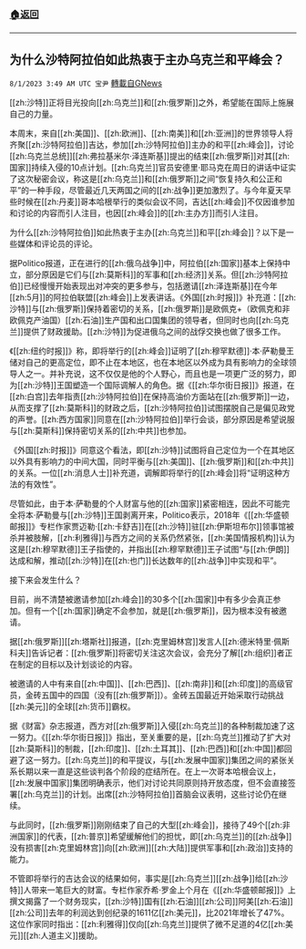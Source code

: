 ###  [:house:返回](README.md)
---


## 为什么沙特阿拉伯如此热衷于主办乌克兰和平峰会？
`8/1/2023 3:49 AM UTC 宝尹` [轉載自GNews](https://gnews.org/articles/1507531)

[[zh:沙特]]正将目光投向[[zh:乌克兰]]和[[zh:俄罗斯]]之外，希望能在国际上施展自己的力量。

本周末，来自[[zh:美国]]、[[zh:欧洲]]、[[zh:南美]]和[[zh:亚洲]]的世界领导人将齐聚[[zh:沙特阿拉伯]]吉达，参加[[zh:沙特阿拉伯]]主办的和平[[zh:峰会]]，讨论[[zh:乌克兰总统]][[zh:弗拉基米尔·泽连斯基]]提出的结束[[zh:俄罗斯]]对其[[zh:国家]]持续入侵的10点计划。[[zh:乌克兰]]官员安德里·耶马克在周日的讲话中证实了这次秘密会议，称这是[[zh:乌克兰]]和[[zh:俄罗斯]]之间“恢复持久和公正和平”的一种手段，尽管最近几天两国之间的[[zh:战争]]更加激烈了。与今年夏天早些时候在[[zh:丹麦]]哥本哈根举行的类似会议不同，吉达[[zh:峰会]]不仅因谁参加和讨论的内容而引人注目，也因[[zh:峰会]]的[[zh:主办方]]而引人注目。

为什么[[zh:沙特阿拉伯]]如此热衷于主办[[zh:乌克兰]]和平[[zh:峰会]]？以下是一些媒体和评论员的评论。

据Politico报道，正在进行的[[zh:俄乌战争]]中，阿拉伯[[zh:国家]]基本上保持中立，部分原因是它们与[[zh:莫斯科]]的军事和[[zh:经济]]关系。但[[zh:沙特阿拉伯]]已经慢慢开始表现出对冲突的更多参与，包括邀请[[zh:泽连斯基]]在今年[[zh:5月]]的阿拉伯联盟[[zh:峰会]]上发表讲话。《外国[[zh:时报]]》补充道：[[zh:沙特]]与[[zh:俄罗斯]]保持着密切的关系，[[zh:俄罗斯]]是欧佩克+（欧佩克和非欧佩克产油国）[[zh:石油]]生产国和出口国集团的领导者，但同时也向[[zh:乌克兰]]提供了财政援助。[[zh:沙特]]为促进俄乌之间的战俘交换也做了很多工作。

《[[zh:纽约时报]]》称，即将举行的[[zh:峰会]]证明了[[zh:穆罕默德]]·本·萨勒曼王储对自己的更高定位，即不止在本地区，也在本地区以外成为具有影响力的全球领导人之一。并补充说，这不仅仅是他的个人野心，而且也是一项更广泛的努力，即为[[zh:沙特]]王国塑造一个国际调解人的角色。据《[[zh:华尔街日报]]》报道，在[[zh:白宫]]去年指责[[zh:沙特阿拉伯]]在保持高油价方面站在[[zh:俄罗斯]]一边，从而支撑了[[zh:莫斯科]]的财政之后，[[zh:沙特阿拉伯]]试图摆脱自己是偏见政党的声誉。[[zh:西方国家]]同意在[[zh:沙特阿拉伯]]举行会谈，部分原因是希望说服与[[zh:莫斯科]]保持密切关系的[[zh:中共]]也参加。

《外国[[zh:时报]]》同意这个看法，即[[zh:沙特]]试图将自己定位为一个在其地区以外具有影响力的中间大国，同时平衡与[[zh:美国]]、[[zh:俄罗斯]]和[[zh:中共]]的关系。一位[[zh:消息人士]]补充道，调解即将举行的[[zh:峰会]]将“证明这种方法的有效性”。

尽管如此，由于本·萨勒曼的个人财富与他的[[zh:国家]]紧密相连，因此不可能完全将本·萨勒曼与[[zh:沙特]]王国剥离开来，Politico表示，2018年《[[zh:华盛顿邮报]]》专栏作家贾迈勒·[[zh:卡舒吉]]在[[zh:沙特]]驻[[zh:伊斯坦布尔]]领事馆被杀并被肢解，[[zh:利雅得]]与西方之间的关系仍然紧张，[[zh:美国情报机构]]认为这是[[zh:穆罕默德]]王子指使的，并指出[[zh:穆罕默德]]王子试图“与[[zh:伊朗]]达成和解，推动[[zh:沙特]]在[[zh:也门]]长达数年的[[zh:战争]]中实现和平”。

接下来会发生什么？

目前，尚不清楚被邀请参加[[zh:峰会]]的30多个[[zh:国家]]中有多少会真正参加。但有一个[[zh:国家]]确定不会参加，就是[[zh:俄罗斯]]，因为根本没有被邀请。

据[[zh:俄罗斯]][[zh:塔斯社]]报道，[[zh:克里姆林宫]]发言人[[zh:德米特里·佩斯科夫]]告诉记者：[[zh:俄罗斯]]将密切关注这次会议，会充分了解[[zh:组织]]者正在制定的目标以及计划谈论的内容。

被邀请的人中有来自[[zh:中国]]、[[zh:巴西]]、[[zh:南非]]和[[zh:印度]]的高级官员，金砖五国中的四国（没有[[zh:俄罗斯]]）。金砖五国最近开始采取行动挑战[[zh:美元]]的全球[[zh:货币]]霸权。

据《财富》杂志报道，西方对[[zh:俄罗斯]]入侵[[zh:乌克兰]]的各种制裁加速了这一努力。《[[zh:华尔街日报]]》指出，至关重要的是，[[zh:乌克兰]]推动了扩大对[[zh:莫斯科]]的制裁，[[zh:印度]]、[[zh:土耳其]]、[[zh:巴西]]和[[zh:中国]]都回避了这一努力。[[zh:乌克兰]]的和平提议，与[[zh:发展中国家]]集团之间的紧张关系长期以来一直是这些谈判各个阶段的症结所在。在上一次哥本哈根会议上，[[zh:发展中国家]]集团明确表示，他们对讨论共同原则持开放态度，但不会直接签署[[zh:乌克兰]]的计划。出席[[zh:沙特阿拉伯]]首脑会议表明，这些讨论仍在继续。

与此同时，[[zh:俄罗斯]]刚刚结束了自己的大型[[zh:峰会]]，接待了49个[[zh:非洲国家]]的代表，[[zh:普京]]希望缓解他们的担忧，即[[zh:乌克兰]]的[[zh:战争]]没有损害[[zh:克里姆林宫]]向[[zh:欧洲]][[zh:大陆]]提供军事和[[zh:政治]]支持的能力。

不管即将举行的吉达会议的结果如何，事实是[[zh:乌克兰]][[zh:战争]]给[[zh:沙特]]人带来一笔巨大的财富。专栏作家乔希·罗金上个月在《[[zh:华盛顿邮报]]》上撰文揭露了一个财务现实，[[zh:沙特]]国有[[zh:石油]][[zh:公司]]阿美[[zh:石油]][[zh:公司]]去年的利润达到创纪录的1611亿[[zh:美元]]，比2021年增长了47%。这位作家同时指出：[[zh:利雅得]]仅向[[zh:乌克兰]]提供了微不足道的4亿[[zh:美元]][[zh:人道主义]]援助。
